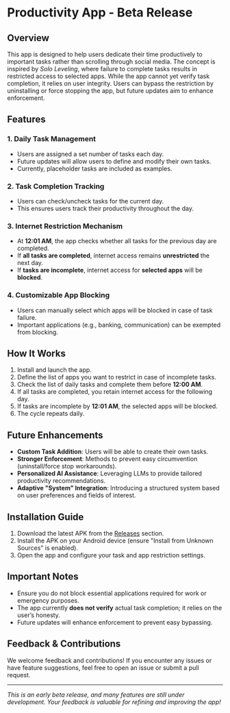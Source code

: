 # Productivity App - Beta Release

## Overview
This app is designed to help users dedicate their time productively to important tasks rather than scrolling through social media. The concept is inspired by *Solo Leveling*, where failure to complete tasks results in restricted access to selected apps. While the app cannot yet verify task completion, it relies on user integrity. Users can bypass the restriction by uninstalling or force stopping the app, but future updates aim to enhance enforcement.

## Features
### 1. Daily Task Management
- Users are assigned a set number of tasks each day.
- Future updates will allow users to define and modify their own tasks.
- Currently, placeholder tasks are included as examples.

### 2. Task Completion Tracking
- Users can check/uncheck tasks for the current day.
- This ensures users track their productivity throughout the day.

### 3. Internet Restriction Mechanism
- At **12:01 AM**, the app checks whether all tasks for the previous day are completed.
- If **all tasks are completed**, internet access remains **unrestricted** the next day.
- If **tasks are incomplete**, internet access for **selected apps** will be **blocked**.

### 4. Customizable App Blocking
- Users can manually select which apps will be blocked in case of task failure.
- Important applications (e.g., banking, communication) can be exempted from blocking.

## How It Works
1. Install and launch the app.
2. Define the list of apps you want to restrict in case of incomplete tasks.
3. Check the list of daily tasks and complete them before **12:00 AM**.
4. If all tasks are completed, you retain internet access for the following day.
5. If tasks are incomplete by **12:01 AM**, the selected apps will be blocked.
6. The cycle repeats daily.

## Future Enhancements
- **Custom Task Addition**: Users will be able to create their own tasks.
- **Stronger Enforcement**: Methods to prevent easy circumvention (uninstall/force stop workarounds).
- **Personalized AI Assistance**: Leveraging LLMs to provide tailored productivity recommendations.
- **Adaptive "System" Integration**: Introducing a structured system based on user preferences and fields of interest.

## Installation Guide
1. Download the latest APK from the [Releases](#) section.
2. Install the APK on your Android device (ensure "Install from Unknown Sources" is enabled).
3. Open the app and configure your task and app restriction settings.

## Important Notes
- Ensure you do not block essential applications required for work or emergency purposes.
- The app currently **does not verify** actual task completion; it relies on the user’s honesty.
- Future updates will enhance enforcement to prevent easy bypassing.


## Feedback & Contributions
We welcome feedback and contributions! If you encounter any issues or have feature suggestions, feel free to open an issue or submit a pull request.

---
*This is an early beta release, and many features are still under development. Your feedback is valuable for refining and improving the app!*
